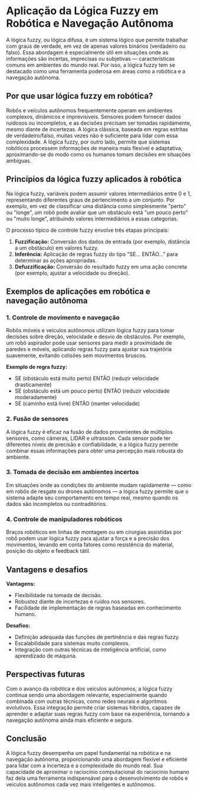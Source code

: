 # Aplicação da Lógica Fuzzy em Robótica e Navegação Autônoma

A lógica fuzzy, ou lógica difusa, é um sistema lógico que permite trabalhar com graus de verdade, em vez de apenas valores binários (verdadeiro ou falso). Essa abordagem é especialmente útil em situações onde as informações são incertas, imprecisas ou subjetivas — características comuns em ambientes do mundo real. Por isso, a lógica fuzzy tem se destacado como uma ferramenta poderosa em áreas como a robótica e a navegação autônoma.

## Por que usar lógica fuzzy em robótica?

Robôs e veículos autônomos frequentemente operam em ambientes complexos, dinâmicos e imprevisíveis. Sensores podem fornecer dados ruidosos ou incompletos, e as decisões precisam ser tomadas rapidamente, mesmo diante de incertezas. A lógica clássica, baseada em regras estritas de verdadeiro/falso, muitas vezes não é suficiente para lidar com essa complexidade. A lógica fuzzy, por outro lado, permite que sistemas robóticos processem informações de maneira mais flexível e adaptativa, aproximando-se do modo como os humanos tomam decisões em situações ambíguas.

## Princípios da lógica fuzzy aplicados à robótica

Na lógica fuzzy, variáveis podem assumir valores intermediários entre 0 e 1, representando diferentes graus de pertencimento a um conjunto. Por exemplo, em vez de classificar uma distância como simplesmente "perto" ou "longe", um robô pode avaliar que um obstáculo está "um pouco perto" ou "muito longe", atribuindo valores intermediários a essas categorias.

O processo típico de controle fuzzy envolve três etapas principais:

1. **Fuzzificação:** Conversão dos dados de entrada (por exemplo, distância a um obstáculo) em valores fuzzy.
2. **Inferência:** Aplicação de regras fuzzy do tipo "SE... ENTÃO..." para determinar as ações apropriadas.
3. **Defuzzificação:** Conversão do resultado fuzzy em uma ação concreta (por exemplo, ajustar a velocidade ou direção).

## Exemplos de aplicações em robótica e navegação autônoma

### 1. Controle de movimento e navegação

Robôs móveis e veículos autônomos utilizam lógica fuzzy para tomar decisões sobre direção, velocidade e desvio de obstáculos. Por exemplo, um robô aspirador pode usar sensores para medir a proximidade de paredes e móveis, aplicando regras fuzzy para ajustar sua trajetória suavemente, evitando colisões sem movimentos bruscos.

**Exemplo de regra fuzzy:**
- SE (obstáculo está muito perto) ENTÃO (reduzir velocidade drasticamente)
- SE (obstáculo está um pouco perto) ENTÃO (reduzir velocidade moderadamente)
- SE (caminho está livre) ENTÃO (manter velocidade)

### 2. Fusão de sensores

A lógica fuzzy é eficaz na fusão de dados provenientes de múltiplos sensores, como câmeras, LIDAR e ultrassom. Cada sensor pode ter diferentes níveis de precisão e confiabilidade, e a lógica fuzzy permite combinar essas informações para obter uma percepção mais robusta do ambiente.

### 3. Tomada de decisão em ambientes incertos

Em situações onde as condições do ambiente mudam rapidamente — como em robôs de resgate ou drones autônomos — a lógica fuzzy permite que o sistema adapte seu comportamento em tempo real, mesmo quando os dados são incompletos ou contraditórios.

### 4. Controle de manipuladores robóticos

Braços robóticos em linhas de montagem ou em cirurgias assistidas por robô podem usar lógica fuzzy para ajustar a força e a precisão dos movimentos, levando em conta fatores como resistência do material, posição do objeto e feedback tátil.

## Vantagens e desafios

**Vantagens:**
- Flexibilidade na tomada de decisão.
- Robustez diante de incertezas e ruídos nos sensores.
- Facilidade de implementação de regras baseadas em conhecimento humano.

**Desafios:**
- Definição adequada das funções de pertinência e das regras fuzzy.
- Escalabilidade para sistemas muito complexos.
- Integração com outras técnicas de inteligência artificial, como aprendizado de máquina.

## Perspectivas futuras

Com o avanço da robótica e dos veículos autônomos, a lógica fuzzy continua sendo uma abordagem relevante, especialmente quando combinada com outras técnicas, como redes neurais e algoritmos evolutivos. Essa integração permite criar sistemas híbridos, capazes de aprender e adaptar suas regras fuzzy com base na experiência, tornando a navegação autônoma ainda mais eficiente e segura.

## Conclusão

A lógica fuzzy desempenha um papel fundamental na robótica e na navegação autônoma, proporcionando uma abordagem flexível e eficiente para lidar com a incerteza e a complexidade do mundo real. Sua capacidade de aproximar o raciocínio computacional do raciocínio humano faz dela uma ferramenta indispensável para o desenvolvimento de robôs e veículos autônomos cada vez mais inteligentes e autônomos.